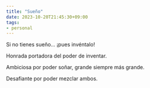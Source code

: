 ```yaml
---
title: "Sueño"
date: 2023-10-20T21:45:30+09:00
tags: 
- personal
---
```


Si no tienes sueño... ¡pues invéntalo!

Honrada portadora del poder de inventar.

Ambiciosa por poder soñar, grande siempre más grande.

Desafiante por poder mezclar ambos.